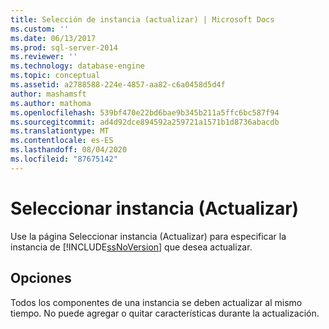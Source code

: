 ```yaml
---
title: Selección de instancia (actualizar) | Microsoft Docs
ms.custom: ''
ms.date: 06/13/2017
ms.prod: sql-server-2014
ms.reviewer: ''
ms.technology: database-engine
ms.topic: conceptual
ms.assetid: a2788588-224e-4857-aa82-c6a0458d5d4f
author: mashamsft
ms.author: mathoma
ms.openlocfilehash: 539bf470e22bd6bae9b345b211a5ffc6bc587f94
ms.sourcegitcommit: ad4d92dce894592a259721a1571b1d8736abacdb
ms.translationtype: MT
ms.contentlocale: es-ES
ms.lasthandoff: 08/04/2020
ms.locfileid: "87675142"
---
```

# <a name="instance-selection-upgrade"></a>Seleccionar instancia (Actualizar)
  Use la página Seleccionar instancia (Actualizar) para especificar la instancia de [!INCLUDE[ssNoVersion](../../includes/ssnoversion-md.md)] que desea actualizar.  
  
## <a name="options"></a>Opciones  
 Todos los componentes de una instancia se deben actualizar al mismo tiempo. No puede agregar o quitar características durante la actualización.  
  
  
